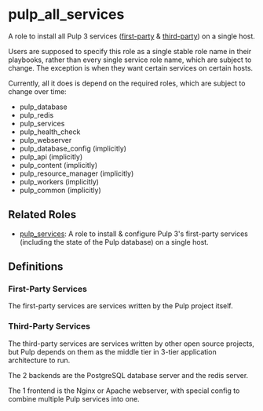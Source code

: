 pulp_all_services
=================

A role to install all Pulp 3 services ([first-party](#first-party-services) &
[third-party](#third-party-services)) on a single host.

Users are supposed to specify this role as a single stable role name
in their playbooks, rather than every single service role name, which
are subject to change. The exception is when they want certain services
on certain hosts.

Currently, all it does is depend on the required roles, which are
subject to change over time:

  - pulp_database
  - pulp_redis
  - pulp_services
  - pulp_health_check
  - pulp_webserver
  - pulp_database_config (implicitly)
  - pulp_api (implicitly)
  - pulp_content (implicitly)
  - pulp_resource_manager (implicitly)
  - pulp_workers (implicitly)
  - pulp_common (implicitly)

Related Roles
-------------
- [pulp_services](../pulp_services/): A role to install & configure Pulp 3's
  first-party services (including the state of the Pulp database) on a single host.

Definitions
-----------

### First-Party Services

The first-party services are services written by the Pulp project itself.

### Third-Party Services

The third-party services are services written by other open source projects, but
Pulp depends on them as the middle tier in 3-tier application architecture to
run.

The 2 backends are the PostgreSQL database server and the redis server.

The 1 frontend is the Nginx or Apache webserver, with special config to combine
multiple Pulp services into one.
